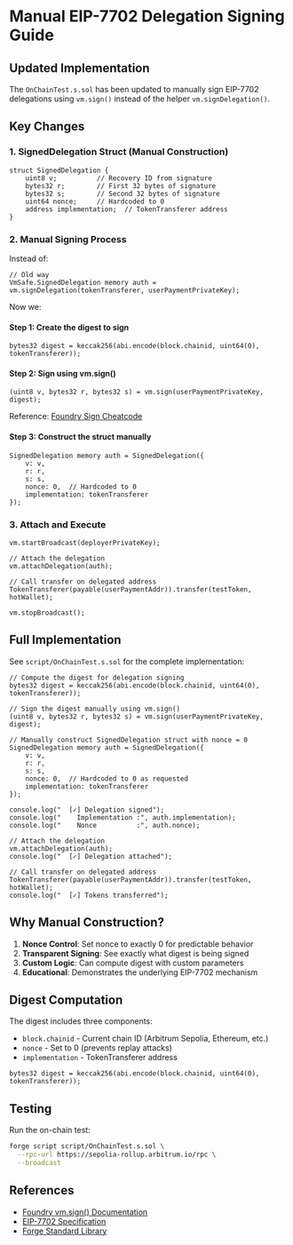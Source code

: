 # Manual EIP-7702 Delegation Signing Guide

## Updated Implementation

The `OnChainTest.s.sol` has been updated to manually sign EIP-7702 delegations using `vm.sign()` instead of the helper `vm.signDelegation()`.

## Key Changes

### 1. SignedDelegation Struct (Manual Construction)

```solidity
struct SignedDelegation {
    uint8 v;          // Recovery ID from signature
    bytes32 r;        // First 32 bytes of signature
    bytes32 s;        // Second 32 bytes of signature
    uint64 nonce;     // Hardcoded to 0
    address implementation;  // TokenTransferer address
}
```

### 2. Manual Signing Process

Instead of:
```solidity
// Old way
VmSafe.SignedDelegation memory auth = vm.signDelegation(tokenTransferer, userPaymentPrivateKey);
```

Now we:

#### Step 1: Create the digest to sign
```solidity
bytes32 digest = keccak256(abi.encode(block.chainid, uint64(0), tokenTransferer));
```

#### Step 2: Sign using vm.sign()
```solidity
(uint8 v, bytes32 r, bytes32 s) = vm.sign(userPaymentPrivateKey, digest);
```

Reference: [Foundry Sign Cheatcode](https://getfoundry.sh/reference/cheatcodes/sign)

#### Step 3: Construct the struct manually
```solidity
SignedDelegation memory auth = SignedDelegation({
    v: v,
    r: r,
    s: s,
    nonce: 0,  // Hardcoded to 0
    implementation: tokenTransferer
});
```

### 3. Attach and Execute

```solidity
vm.startBroadcast(deployerPrivateKey);

// Attach the delegation
vm.attachDelegation(auth);

// Call transfer on delegated address
TokenTransferer(payable(userPaymentAddr)).transfer(testToken, hotWallet);

vm.stopBroadcast();
```

## Full Implementation

See `script/OnChainTest.s.sol` for the complete implementation:

```solidity
// Compute the digest for delegation signing
bytes32 digest = keccak256(abi.encode(block.chainid, uint64(0), tokenTransferer));

// Sign the digest manually using vm.sign()
(uint8 v, bytes32 r, bytes32 s) = vm.sign(userPaymentPrivateKey, digest);

// Manually construct SignedDelegation struct with nonce = 0
SignedDelegation memory auth = SignedDelegation({
    v: v,
    r: r,
    s: s,
    nonce: 0,  // Hardcoded to 0 as requested
    implementation: tokenTransferer
});

console.log("  [✓] Delegation signed");
console.log("    Implementation :", auth.implementation);
console.log("    Nonce          :", auth.nonce);

// Attach the delegation
vm.attachDelegation(auth);
console.log("  [✓] Delegation attached");

// Call transfer on delegated address
TokenTransferer(payable(userPaymentAddr)).transfer(testToken, hotWallet);
console.log("  [✓] Tokens transferred");
```

## Why Manual Construction?

1. **Nonce Control**: Set nonce to exactly 0 for predictable behavior
2. **Transparent Signing**: See exactly what digest is being signed
3. **Custom Logic**: Can compute digest with custom parameters
4. **Educational**: Demonstrates the underlying EIP-7702 mechanism

## Digest Computation

The digest includes three components:
- `block.chainid` - Current chain ID (Arbitrum Sepolia, Ethereum, etc.)
- `nonce` - Set to 0 (prevents replay attacks)
- `implementation` - TokenTransferer address

```solidity
bytes32 digest = keccak256(abi.encode(block.chainid, uint64(0), tokenTransferer));
```

## Testing

Run the on-chain test:

```bash
forge script script/OnChainTest.s.sol \
  --rpc-url https://sepolia-rollup.arbitrum.io/rpc \
  --broadcast
```

## References

- [Foundry vm.sign() Documentation](https://getfoundry.sh/reference/cheatcodes/sign)
- [EIP-7702 Specification](https://eips.ethereum.org/EIPS/eip-7702)
- [Forge Standard Library](https://github.com/foundry-rs/forge-std)

